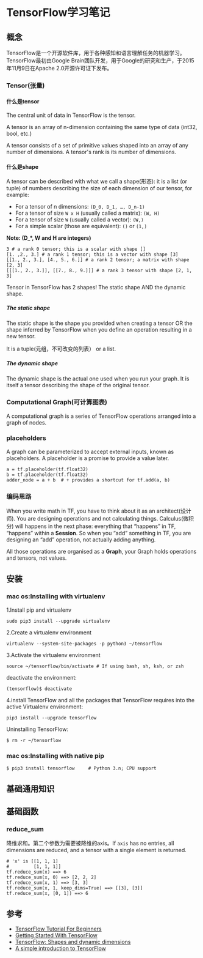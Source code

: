 # TensorFlow学习笔记

## 概念

TensorFlow是一个开源软件库，用于各种感知和语言理解任务的机器学习。TensorFlow最初由Google Brain团队开发，用于Google的研究和生产，于2015年11月9日在Apache 2.0开源许可证下发布。

### Tensor(张量)

#### 什么是tensor
The central unit of data in TensorFlow is the tensor.

A tensor is an array of n-dimension containing the same type of data (int32, bool, etc.)

A tensor consists of a set of primitive values shaped into an array of any number of dimensions. A tensor's rank is its number of dimensions.

#### 什么是shape
A tensor can be described with what we call a shape(形态): it is a list (or tuple) of numbers describing the size of each dimension of our tensor, for example:

- For a tensor of n dimensions: `(D_0, D_1, …, D_n-1)`
- For a tensor of size `W x H` (usually called a matrix): `(W, H)`
- For a tensor of size `W` (usually called a vector): `(W,)`
- For a simple scalar (those are equivalent): `()` or `(1,)`

**Note: (D_*, W and H are integers)**

```
3 # a rank 0 tensor; this is a scalar with shape []
[1. ,2., 3.] # a rank 1 tensor; this is a vector with shape [3]
[[1., 2., 3.], [4., 5., 6.]] # a rank 2 tensor; a matrix with shape [2, 3]
[[[1., 2., 3.]], [[7., 8., 9.]]] # a rank 3 tensor with shape [2, 1, 3]
```

Tensor in TensorFlow has 2 shapes! The static shape AND the dynamic shape.

##### The static shape

The static shape is the shape you provided when creating a tensor OR the shape inferred by TensorFlow when you define an operation resulting in a new tensor. 

It is a tuple(元组，不可改变的列表） or a list.

##### The dynamic shape

The dynamic shape is the actual one used when you run your graph. It is itself a tensor describing the shape of the original tensor.

### Computational Graph(可计算图表)
A computational graph is a series of TensorFlow operations arranged into a graph of nodes. 

### placeholders

A graph can be parameterized to accept external inputs, known as placeholders. A placeholder is a promise to provide a value later.

```
a = tf.placeholder(tf.float32)
b = tf.placeholder(tf.float32)
adder_node = a + b  # + provides a shortcut for tf.add(a, b)
```

### 编码思路

When you write math in TF, you have to think about it as an architect(设计师). You are designing operations and not calculating things. Calculus(微积分) will happens in the next phase: everything that “happens” in TF, “happens” within a **Session**. So when you “add” something in TF, you are designing an “add” operation, not actually adding anything.

All those operations are organised as a **Graph**, your Graph holds operations and tensors, not values.

## 安装

### mac os:Installing with virtualenv

1.Install pip and virtualenv

```
sudo pip3 install --upgrade virtualenv
```

2.Create a virtualenv environment

```
virtualenv --system-site-packages -p python3 ~/tensorflow
```

3.Activate the virtualenv environment

```
source ~/tensorflow/bin/activate # If using bash, sh, ksh, or zsh
```

deactivate the environment:

```
(tensorflow)$ deactivate
```

4.install TensorFlow and all the packages that TensorFlow requires into the active Virtualenv environment:

```
pip3 install --upgrade tensorflow
```

Uninstalling TensorFlow:

```
$ rm -r ~/tensorflow 
```

### mac os:Installing with native pip

```
$ pip3 install tensorflow     # Python 3.n; CPU support
```

## 基础通用知识

## 基础函数

### reduce_sum

降维求和。第二个参数为需要被降维的axis。If `axis` has no entries, all dimensions are reduced, and a tensor with a single element is returned.

```
# 'x' is [[1, 1, 1]
#         [1, 1, 1]]
tf.reduce_sum(x) ==> 6
tf.reduce_sum(x, 0) ==> [2, 2, 2]
tf.reduce_sum(x, 1) ==> [3, 3]
tf.reduce_sum(x, 1, keep_dims=True) ==> [[3], [3]]
tf.reduce_sum(x, [0, 1]) ==> 6
```

## 参考
- [TensorFlow Tutorial For Beginners](https://www.datacamp.com/community/tutorials/tensorflow-tutorial)
- [Getting Started With TensorFlow](https://www.tensorflow.org/get_started/get_started)
- [TensorFlow: Shapes and dynamic dimensions](https://blog.metaflow.fr/shapes-and-dynamic-dimensions-in-tensorflow-7b1fe79be363)
- [A simple introduction to TensorFlow](https://blog.metaflow.fr/tensorflow-a-primer-4b3fa0978be3)